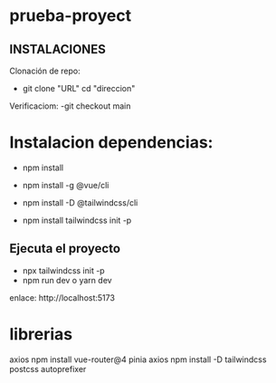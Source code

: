 # prueba-proyect

## INSTALACIONES
 
Clonación de repo: 

- git clone "URL"
cd "direccion"


Verificaciom:
-git checkout main

# Instalacion dependencias:

- npm install

- npm install -g @vue/cli
- npm install -D @tailwindcss/cli
- npm install tailwindcss init -p 


## Ejecuta el proyecto
- npx tailwindcss init -p
- npm run dev o yarn dev

enlace: http://localhost:5173


# librerias
axios
 npm install vue-router@4 pinia axios
 npm install -D tailwindcss postcss autoprefixer